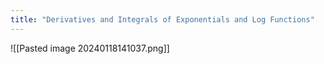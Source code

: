 ```yaml
---
title: "Derivatives and Integrals of Exponentials and Log Functions"
---
```


![[Pasted image 20240118141037.png]]

